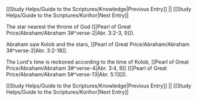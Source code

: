 [[Study Helps/Guide to the Scriptures/Knowledge|Previous Entry]]  ||  [[Study Helps/Guide to the Scriptures/Korihor|Next Entry]]

 The star nearest the throne of God ([[Pearl of Great Price/Abraham/Abraham 3#^verse-2|Abr. 3:2-3, 9]]).

 Abraham saw Kolob and the stars, [[Pearl of Great Price/Abraham/Abraham 3#^verse-2|Abr. 3:2-18]].

 The Lord's time is reckoned according to the time of Kolob, [[Pearl of Great Price/Abraham/Abraham 3#^verse-4|Abr. 3:4, 9]] ([[Pearl of Great Price/Abraham/Abraham 5#^verse-13|Abr. 5:13]]).

[[Study Helps/Guide to the Scriptures/Knowledge|Previous Entry]]  ||  [[Study Helps/Guide to the Scriptures/Korihor|Next Entry]]